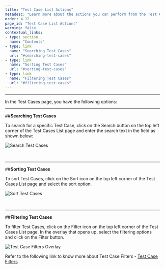 ```yaml
---
title: "Test Case List Actions"
metadesc: "Learn more about the actions you can perform from the Test Cases List View such as search, sort, and filtering Test Cases in this article"
order: 4.12
page_id: "Test Case List Actions"
warning: false
contextual_links:
- type: section
  name: "Contents"
- type: link
  name: "Searching Test Cases"
  url: "#searching-test-cases"
- type: link
  name: "Sorting Test Cases"
  url: "#sorting-test-cases"
- type: link
  name: "Filtering Test Cases"
  url: "#filtering-test-cases"
---
```


---

In the Test Cases page, you have the following options:

---
##**Searching Test Cases**

To search for a specific Test Case, click on the Search button on the top left corner of the Test Cases List page and enter the search text in the field as shown below:

![Search Test Cases](https://docs.testsigma.com/images/list-actions/test-cases-search1.png)

&emsp;

---
##**Sorting Test Cases**

To sort Test Cases, click on the Sort icon on the top left corner of the Test Cases List page and select the sort option.

![Sort Test Cases](https://docs.testsigma.com/images/list-actions/test-cases-sort1.png)

&emsp;

---
##**Filtering Test Cases**

To filter Test Cases, click on the Filter icon on the top left corner of the Test Cases List page. In the overlay that opens up, select the filtering options and click on the Filter button.

![Test Case Filters Overlay](https://docs.testsigma.com/images/list-actions/test-case-filter-overlay1.png)

Refer to the following link to know more about Test Case Filters - [Test Case Filters](https://testsigma.com/docs/test-cases/manage/filters/)

